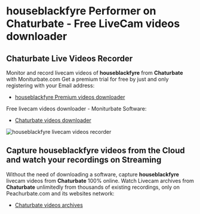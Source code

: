 # houseblackfyre Performer on Chaturbate - Free LiveCam videos downloader

## Chaturbate Live Videos Recorder

Monitor and record livecam videos of **houseblackfyre** from **Chaturbate** with Moniturbate.com
Get a premium trial for free by just and only registering with your Email address:
* [houseblackfyre Premium videos downloader](https://moniturbate.com/request-demo-licence-key.html)

Free livecam videos downloader - Moniturbate Software:
* [Chaturbate videos downloader](https://moniturbate.com/moniturbate-download-software.html)

![houseblackfyre livecam videos recorder](https://peachurnet.com/templates/moniturbate-software.png)


## Capture houseblackfyre videos from the Cloud and watch your recordings on Streaming

Without the need of downloading a software, capture **houseblackfyre** livecam videos from **Chaturbate** 100% online.
Watch Livecam archives from **Chaturbate** unlimitedly from thousands of existing recordings, only on Peachurbate.com and its websites network:
* [Chaturbate videos archives](https://peachurnet.com/)